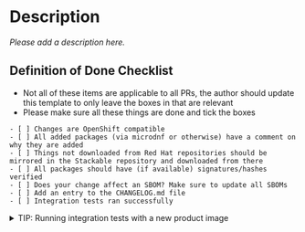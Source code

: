# Description

*Please add a description here.*


## Definition of Done Checklist

- Not all of these items are applicable to all PRs, the author should update this template to only leave the boxes in that are relevant
- Please make sure all these things are done and tick the boxes
 
```[tasklist]
- [ ] Changes are OpenShift compatible
- [ ] All added packages (via microdnf or otherwise) have a comment on why they are added
- [ ] Things not downloaded from Red Hat repositories should be mirrored in the Stackable repository and downloaded from there
- [ ] All packages should have (if available) signatures/hashes verified
- [ ] Does your change affect an SBOM? Make sure to update all SBOMs
- [ ] Add an entry to the CHANGELOG.md file
- [ ] Integration tests ran successfully
```

<details>
<summary>TIP: Running integration tests with a new product image</summary>

The image can be built and uploaded to the kind cluster with the following commands:

```shell
bake --product <product> --image-version <stackable-image-version>
kind load docker-image <image-tagged-with-the-major-version> --name=<name-of-your-test-cluster>
```

See the output of `bake` to retrieve the image tag for `<image-tagged-with-the-major-version>`.
</details>
